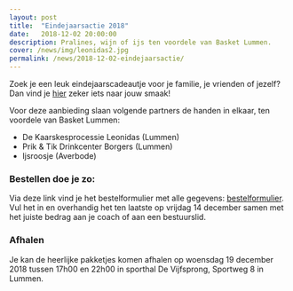 ```yaml
---
layout: post
title:  "Eindejaarsactie 2018"
date:   2018-12-02 20:00:00
description: Pralines, wijn of ijs ten voordele van Basket Lummen.
cover: /news/img/leonidas2.jpg
permalink: /news/2018-12-02-eindejaarsactie/
---
```


Zoek je een leuk eindejaarscadeautje voor je familie, je vrienden of jezelf? Dan vind je [hier](/news/downloads/eindejaarsactie2018b.pdf) zeker iets naar jouw smaak! 

Voor deze aanbieding slaan volgende partners de handen in elkaar, ten voordele van Basket Lummen:
- De Kaarskesprocessie Leonidas (Lummen)
- Prik & Tik Drinkcenter Borgers (Lummen)
- Ijsroosje (Averbode)

### Bestellen doe je zo:

Via deze link vind je het bestelformulier met alle gegevens: [bestelformulier](/news/downloads/eindejaarsactie2018b.pdf). 
Vul het in en overhandig het ten laatste op vrijdag 14 december samen met het juiste bedrag aan je coach of aan een bestuurslid.

### Afhalen

Je kan de heerlijke pakketjes komen afhalen op woensdag 19 december 2018 tussen 17h00 en 22h00 in sporthal De Vijfsprong, Sportweg 8 in Lummen.
